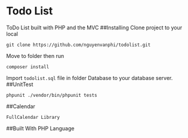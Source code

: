 # Todo List
ToDo List built with PHP and the MVC
##Installing
Clone project to your local
```
git clone https://github.com/nguyenvanphi/todolist.git
```
Move to folder then run
```
composer install
```
Import `todolist.sql` file in folder Database to your database server.
##UnitTest
```
phpunit ./vendor/bin/phpunit tests
```
##Calendar
```
FullCalendar Library
```
##Built With
PHP Language

